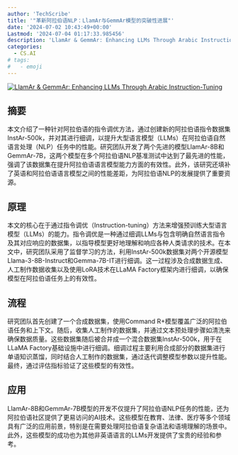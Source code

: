 ```yaml
---
author: 'TechScribe'
title: '"革新阿拉伯语NLP：LlamAr与GemmAr模型的突破性进展"'
date: '2024-07-02 10:43:49+00:00'
Lastmod: '2024-07-04 01:17:33.985456'
description: 'LlamAr & GemmAr: Enhancing LLMs Through Arabic Instruction-Tuning'
categories:
  - CS.AI
# tags:
#   - emoji
---
```


[![LlamAr & GemmAr: Enhancing LLMs Through Arabic Instruction-Tuning](https://arxiv-research-1301205113.cos.ap-guangzhou.myqcloud.com/images/2407.02147v1.pdf_0.jpg)](https://arxiv.org/abs/2407.02147v1)

## 摘要

本文介绍了一种针对阿拉伯语的指令调优方法，通过创建新的阿拉伯语指令数据集InstAr-500k，并对其进行细调，以提升大型语言模型（LLMs）在阿拉伯语自然语言处理（NLP）任务中的性能。研究团队开发了两个先进的模型LlamAr-8B和GemmAr-7B，这两个模型在多个阿拉伯语NLP基准测试中达到了最先进的性能，强调了该数据集在提升阿拉伯语语言模型能力方面的有效性。此外，该研究还填补了英语和阿拉伯语语言模型之间的性能差距，为阿拉伯语NLP的发展提供了重要资源。<!--more-->

## 原理

本文的核心在于通过指令调优（Instruction-tuning）方法来增强预训练大型语言模型（LLMs）的能力。指令调优是一种通过细调LLMs与包含明确自然语言指令及其对应响应的数据集，以指导模型更好地理解和响应各种人类请求的技术。在本文中，研究团队采用了监督学习的方法，利用InstAr-500k数据集对两个开源模型Llama-3-8B-Instruct和Gemma-7B-IT进行细调。这一过程涉及合成数据生成、人工制作数据收集以及使用LoRA技术在LLaMA Factory框架内进行细调，以确保模型在阿拉伯语任务上的有效性。

## 流程

研究团队首先创建了一个合成数据集，使用Command R+模型覆盖广泛的阿拉伯语任务和上下文。随后，收集人工制作的数据集，并通过文本预处理步骤如清洗来确保数据质量。这些数据集随后被合并成一个混合数据集InstAr-500k，用于在LLaMA Factory基础设施中进行细调。细调过程主要利用合成部分的数据集进行单语知识蒸馏，同时结合人工制作的数据集，通过迭代调整模型参数以提升性能。最终，通过评估指标验证了这些模型的有效性。

## 应用

LlamAr-8B和GemmAr-7B模型的开发不仅提升了阿拉伯语NLP任务的性能，还为阿拉伯语社区提供了更易访问的AI技术。这些模型在教育、法律、医疗等多个领域具有广泛的应用前景，特别是在需要处理阿拉伯语复杂语法和语境理解的场景中。此外，这些模型的成功也为其他非英语语言的LLMs开发提供了宝贵的经验和参考。